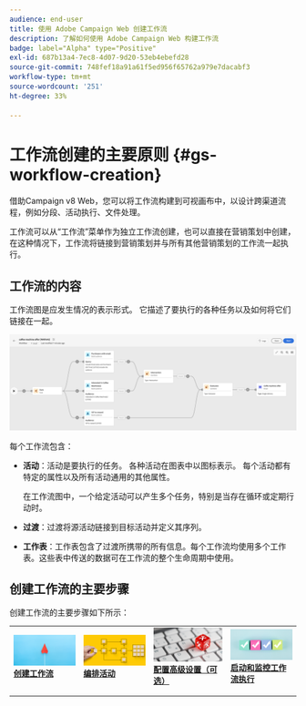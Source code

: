 ```yaml
---
audience: end-user
title: 使用 Adobe Campaign Web 创建工作流
description: 了解如何使用 Adobe Campaign Web 构建工作流
badge: label="Alpha" type="Positive"
exl-id: 687b13a4-7ec8-4d07-9d20-53eb4ebefd28
source-git-commit: 748fef18a91a61f5ed956f65762a979e7dacabf3
workflow-type: tm+mt
source-wordcount: '251'
ht-degree: 33%

---
```



# 工作流创建的主要原则 {#gs-workflow-creation}

借助Campaign v8 Web，您可以将工作流构建到可视画布中，以设计跨渠道流程，例如分段、活动执行、文件处理。

工作流可以从“工作流”菜单作为独立工作流创建，也可以直接在营销策划中创建，在这种情况下，工作流将链接到营销策划并与所有其他营销策划的工作流一起执行。

## 工作流的内容

工作流图是应发生情况的表示形式。 它描述了要执行的各种任务以及如何将它们链接在一起。

![](assets/workflow-example.png)

每个工作流包含：

* **活动**：活动是要执行的任务。 各种活动在图表中以图标表示。 每个活动都有特定的属性以及所有活动通用的其他属性。

   在工作流图中，一个给定活动可以产生多个任务，特别是当存在循环或定期行动时。

* **过渡**：过渡将源活动链接到目标活动并定义其序列。

* **工作表**：工作表包含了过渡所携带的所有信息。每个工作流均使用多个工作表。这些表中传送的数据可在工作流的整个生命周期中使用。

## 创建工作流的主要步骤

创建工作流的主要步骤如下所示：

<table style="table-layout:fixed"><tr style="border: 0;">
<td>
<a href="create-workflow.md#create">
<img alt="商机" src="assets/do-not-localize/workflow-process-1 .jpeg">
</a>
<div><a href="create-workflow.md#create"><strong>创建工作流</strong>
</div>
<p>
</td>
<td>
<a href="create-workflow.md#build">
<img alt="不常见" src="assets/do-not-localize/workflow-process-2.jpeg">
</a>
<div>
<a href="create-workflow.md#build"><strong>编排活动</strong></a>
</div>
<p></td>
<td>
<a href="workflow-settings.md">
<img alt="验证" src="assets/do-not-localize/workflow-process-3.jpeg">
</a>
<div>
<a href="workflow-settings.md"><strong>配置高级设置（可选）</strong></a>
</div>
<p>
</td>
<td>
<a href="start-monitor-workflows.md">
<img alt="启动和监控工作流" src="assets/do-not-localize/workflow-process-4.jpeg">
</a>
<div>
<a href="start-monitor-workflows.md"><strong>启动和监控工作流执行</strong></a>
</div>
<p>
</td>
</tr></table>
